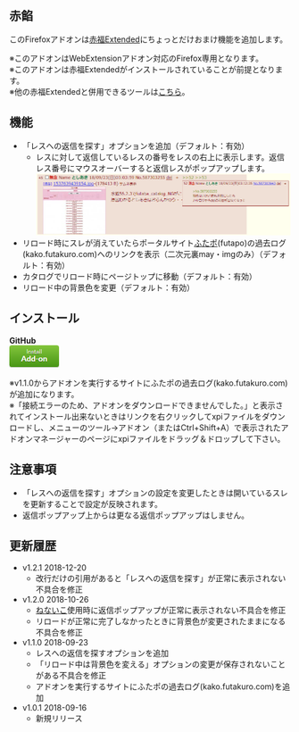 ## 赤餡
このFirefoxアドオンは[赤福Extended](https://toshiakisp.github.io/akahuku-firefox-sp/)にちょっとだけおまけ機能を追加します。  

※このアドオンはWebExtensionアドオン対応のFirefox専用となります。  
※このアドオンは赤福Extendedがインストールされていることが前提となります。  
※他の赤福Extendedと併用できるツールは[こちら](https://github.com/akoya-tomo/futaba_auto_reloader_K/wiki/赤福Extended版との併用について/)。  

## 機能
* 「レスへの返信を探す」オプションを追加（デフォルト：有効）  
  - レスに対して返信しているレスの番号をレスの右上に表示します。返信レス番号にマウスオーバーすると返信レスがポップアップします。  
    <img src="images/screenshot01.png?raw=true" alt="スクリーンショット" title="スクリーンショット" width="700px">  
* リロード時にスレが消えていたらポータルサイト[ふたポ](http://futapo.futakuro.com/)\(futapo\)の過去ログ\(kako.futakuro.com\)へのリンクを表示（二次元裏may・imgのみ）（デフォルト：有効）
* カタログでリロード時にページトップに移動（デフォルト：有効）
* リロード中の背景色を変更（デフォルト：有効）

## インストール
**GitHub**  
[![インストールボタン](images/install_button.png "クリックでアドオンをインストール")](https://github.com/akoya-tomo/akaan/releases/download/v1.2.1/akaan-1.2.1-fx.xpi)

※v1.1.0からアドオンを実行するサイトにふたポの過去ログ(kako.futakuro.com)が追加になります。  
※「接続エラーのため、アドオンをダウンロードできませんでした。」と表示されてインストール出来ないときはリンクを右クリックしてxpiファイルをダウンロードし、メニューのツール→アドオン（またはCtrl+Shift+A）で表示されたアドオンマネージャーのページにxpiファイルをドラッグ＆ドロップして下さい。  

## 注意事項  
* 「レスへの返信を探す」オプションの設定を変更したときは開いているスレを更新することで設定が反映されます。  
* 返信ポップアップ上からは更なる返信ポップアップはしません。  

## 更新履歴
* v1.2.1 2018-12-20
  - 改行だけの引用があると「レスへの返信を探す」が正常に表示されない不具合を修正
* v1.2.0 2018-10-26
  - [ねないこ](http://nenaiko.sakura.ne.jp/nenaiko/)使用時に返信ポップアップが正常に表示されない不具合を修正
  - リロードが正常に完了しなかったときに背景色が変更されたままになる不具合を修正
* v1.1.0 2018-09-23
  - レスへの返信を探すオプションを追加  
  - 「リロード中は背景色を変える」オプションの変更が保存されないことがある不具合を修正
  - アドオンを実行するサイトにふたポの過去ログ(kako.futakuro.com)を追加
* v1.0.1 2018-09-16
  - 新規リリース  
